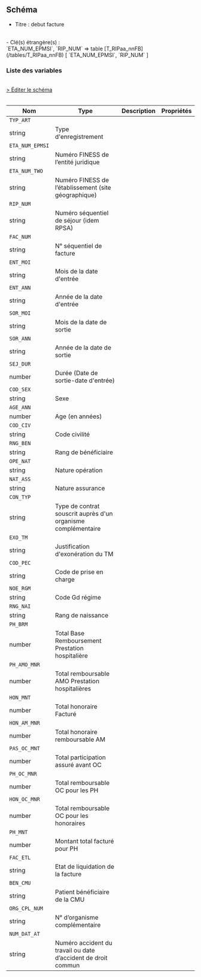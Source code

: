 ## Schéma

- Titre : debut facture
<br />
- Clé(s) étrangère(s) : <br />
`ETA_NUM_EPMSI`, `RIP_NUM` => table [T_RIPaa_nnFB](/tables/T_RIPaa_nnFB) [ `ETA_NUM_EPMSI`, `RIP_NUM` ]<br />

### Liste des variables
<br />
<div>
    <a href="https://gitlab.com/healthdatahub/schema-snds/edit/master/schemas/PMSI/PMSI%20RIM-P/T_RIPaa_nnFA.json"  
    arget="_blank" rel="noopener noreferrer">> Éditer le schéma</a>
    <OutboundLink />
</div>
<br />

Nom|Type|Description|Propriétés
-|-|-|-
`TYP_ART`|
string|Type d&#x27;enregistrement||
`ETA_NUM_EPMSI`|
string|Numéro FINESS de l’entité juridique||
`ETA_NUM_TWO`|
string|Numéro FINESS de l’établissement (site géographique)||
`RIP_NUM`|
string|Numéro séquentiel de séjour (idem RPSA)||
`FAC_NUM`|
string|N° séquentiel de facture||
`ENT_MOI`|
string|Mois de la date d&#x27;entrée||
`ENT_ANN`|
string|Année de la date d&#x27;entrée||
`SOR_MOI`|
string|Mois de la date de sortie||
`SOR_ANN`|
string|Année de la date de sortie||
`SEJ_DUR`|
number|Durée (Date de sortie-date d&#x27;entrée)||
`COD_SEX`|
string|Sexe||
`AGE_ANN`|
number|Age (en années)||
`COD_CIV`|
string|Code civilité||
`RNG_BEN`|
string|Rang de bénéficiaire||
`OPE_NAT`|
string|Nature opération||
`NAT_ASS`|
string|Nature assurance||
`CON_TYP`|
string|Type de contrat souscrit auprès d&#x27;un organisme complémentaire||
`EXO_TM`|
string|Justification d&#x27;exonération du TM||
`COD_PEC`|
string|Code de prise en charge||
`NOE_RGM`|
string|Code Gd régime||
`RNG_NAI`|
string|Rang de naissance||
`PH_BRM`|
number|Total Base Remboursement Prestation hospitalière||
`PH_AMO_MNR`|
number|Total remboursable AMO Prestation hospitalières||
`HON_MNT`|
number|Total honoraire Facturé||
`HON_AM_MNR`|
number|Total honoraire remboursable AM||
`PAS_OC_MNT`|
number|Total participation assuré avant OC||
`PH_OC_MNR`|
number|Total remboursable OC pour les PH||
`HON_OC_MNR`|
number|Total remboursable OC pour les honoraires||
`PH_MNT`|
number|Montant total facturé pour  PH||
`FAC_ETL`|
string|Etat de liquidation de la facture||
`BEN_CMU`|
string|Patient bénéficiaire de la CMU||
`ORG_CPL_NUM`|
string|N° d’organisme complémentaire||
`NUM_DAT_AT`|
string|Numéro accident du travail ou date d’accident de droit commun||

